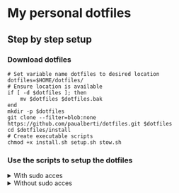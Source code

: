 # My personal dotfiles

## Step by step setup

### Download dotfiles

```
# Set variable name dotfiles to desired location
dotfiles=$HOME/dotfiles/
# Ensure location is available
if [ -d $dotfiles ]; then
    mv $dotfiles $dotfiles.bak
end
mkdir -p $dotfiles
git clone --filter=blob:none https://github.com/paualberti/dotfiles.git $dotfiles
cd $dotfiles/install
# Create executable scripts
chmod +x install.sh setup.sh stow.sh
```

### Use the scripts to setup the dotfiles

<details><summary>With sudo acces</summary>

```
# Install packages: ghostty, lazygit, fzf, ...
./install.sh
# Setup neovim and a nerdfont
./setup.sh
# Symlink configuration files
stow ../config
```

</details>

<details><summary>Without sudo acces</summary>

```
# Setup neovim and a nerdfont
./setup.sh
# Symlink configuration files
./stow.sh ../config
```

</details>
